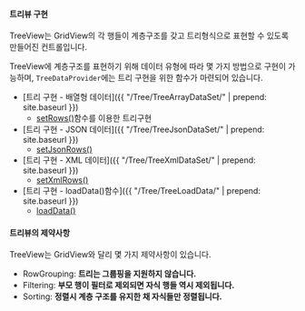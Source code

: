 
#### 트리뷰 구현

TreeView는 GridView의 각 행들이 계층구조를 갖고 트리형식으로 표현할 수 있도록 만들어진 컨트롤입니다.


TreeView에 계층구조를 표현하기 위해 데이터 유형에 따라 몇 가지 방법으로 구현이 가능하며,
`TreeDataProvider`에는 트리 구현을 위한 함수가 마련되어 있습니다.

- [트리 구현 - 배열형 데이터]({{ "/Tree/TreeArrayDataSet/" | prepend: site.baseurl }})
  - [setRows()](http://help.realgrid.com/api/TreeDataProvider/setRows/)함수를 이용한 트리구현
- [트리 구현 - JSON 데이터]({{ "/Tree/TreeJsonDataSet/" | prepend: site.baseurl }})
  - [setJsonRows()](http://help.realgrid.com/api/TreeDataProvider/setJsonRows/)
- [트리 구현 - XML 데이터]({{ "/Tree/TreeXmlDataSet/" | prepend: site.baseurl }})
  - [setXmlRows()](http://help.realgrid.com/api/TreeDataProvider/setXmlRows/)
- [트리 구현 - loadData()함수]({{ "/Tree/TreeLoadData/" | prepend: site.baseurl }})
  - [loadData()](http://help.realgrid.com/api/TreeDataProvider/loadData/)

#### 트리뷰의 제약사항

TreeView는 GridView와 달리 몇 가지 제약사항이 있습니다.

- RowGrouping: **트리는 그룹핑을 지원하지 않습니다.**
- Filtering: **부모 행이 필터로 제외되면 자식 행들 역시 제외됩니다.**
- Sorting: **정렬시 계층 구조를 유지한 채 자식들만 정렬됩니다.**
